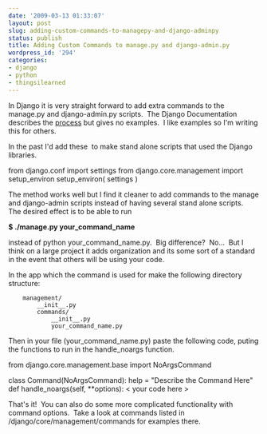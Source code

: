 ```yaml
---
date: '2009-03-13 01:33:07'
layout: post
slug: adding-custom-commands-to-managepy-and-django-adminpy
status: publish
title: Adding Custom Commands to manage.py and django-admin.py
wordpress_id: '294'
categories:
- django
- python
- thingsilearned
---
```


In Django it is very straight forward to add extra commands to the manage.py and django-admin.py scripts.  The Django Documentation describes the [process](http://docs.djangoproject.com/en/dev/howto/custom-management-commands/) but gives no examples.  I like examples so I'm writing this for others.

In the past I'd add these  to make stand alone scripts that used the Django libraries.

from django.conf import settings
from django.core.management import setup_environ
setup_environ( settings )

The method works well but I find it cleaner to add commands to the manage and django-admin scripts instead of having several stand alone scripts.  The desired effect is to be able to run

**$ ./manage.py your_command_name**

instead of python your_command_name.py.  Big difference?  No...  But I think on a large project it adds organization and its some sort of a standard in the event that others will be using your code.

In the app which the command is used for make the following directory structure:

    
        management/
            __init__.py
            commands/
                __init__.py
                your_command_name.py


Then in your file (your_command_name.py) paste the following code, puting the functions to run in the handle_noargs function.

from django.core.management.base import NoArgsCommand

class Command(NoArgsCommand):
help = "Describe the Command Here"
def handle_noargs(self, **options):
< your code here >

That's it!  You can also do some more complicated functionality with command options.  Take a look at commands listed in /django/core/management/commands for examples there.
